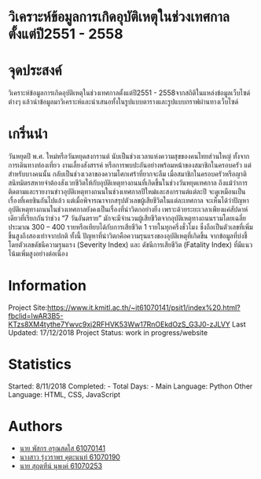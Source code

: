 # วิเคราะห์ข้อมูลการเกิดอุบัติเหตุในช่วงเทศกาลตั้งแต่ปี2551 - 2558
# จุดประสงค์
วิเคราะห์ข้อมูลการเกิดอุบัติเหตุในช่วงเทศกาลตั้งแต่ปี2551 - 2558จากสถิติในแหล่งข้อมูลเว็บไซด์ต่างๆ
แล้วนำข้อมูลมาวิเคราะห์และนำเสนอทั้งในรูปแบบตารางและรูปแบบกราฟผ่านทางเว็บไซด์
# เกริ่นนำ
วันหยุดปี พ.ศ. ใหม่หรือวันหยุดสงกรานต์ นับเป็นช่วงเวลาแห่งความสุขของคนไทยส่วนใหญ่ ทั้งจากการเดินทางท่องเที่ยว งานเลี้ยงสังสรรค์ หรือการพบปะกันอย่างพร้อมหน้าของสมาชิกในครอบครัว แต่สำหรับบางคนนั้น กลับเป็นช่วงเวลาของความโศกเศร้าที่ยากจะลืม เมื่อสมาชิกในครอบครัวหรือญาติสนิทมิตรสหายจำต้องสังเวยชีวิตให้กับอุบัติเหตุทางถนนที่เกิดขึ้นในช่วงวันหยุดเทศกาล ถึงแม้ว่าการติดตามและรายงานข่าวอุบัติเหตุทางถนนในช่วงเทศกาลปีใหม่และสงกรานต์แต่ละปี จะดูเหมือนเป็นเรื่องที่เคยชินกันไปแล้ว แต่เมื่อพิจารณาจากสรุปตัวเลขผู้เสียชีวิตในแต่ละเทศกาล จะเห็นได้ว่าปัญหาอุบัติเหตุทางถนนในช่วงเทศกาลยังคงเป็นเรื่องที่น่าวิตกอย่างยิ่ง เพราะด้วยระยะเวลาเพียงแค่สัปดาห์เดียวที่เรียกกันว่าช่วง “7 วันอันตราย” มักจะมีจำนวนผู้เสียชีวิตจากอุบัติเหตุทางถนนรวมโดยเฉลี่ยประมาณ 300 – 400 รายหรือเทียบได้กับการเสียชีวิต 1 รายในทุกครึ่งชั่วโมง ซึ่งถือเป็นตัวเลขที่เพิ่มขึ้นสูงถึงสองเท่าจากปกติ ทั้งนี้ ปัญหาที่น่าวิตกคือความรุนแรงของอุบัติเหตุที่เกิดขึ้น จากข้อมูลที่บ่งชี้โดยตัวเลขดัชนีความรุนแรง (Severity Index) และ ดัชนีการเสียชีวิต (Fatality Index) ที่มีแนวโน้มเพิ่มสูงอย่างต่อเนื่อง
# Information
Project Site:https://www.it.kmitl.ac.th/~it61070141/psit1/index%20.html?fbclid=IwAR3B5-KTzs8XM4tythe7Ywvc9xj2RFHVK53Ww17RnOEkdOzS_G3J0-zJLVY
Last Updated: 17/12/2018
Project Status: work in progress/website
# Statistics
Started: 8/11/2018
Completed: -
Total Days: -
Main Language: Python
Other Language: HTML, CSS, JavaScript
# Authors
* [นาย พัสกร อรุณสดใส 61070141](https://github.com/Erongi)
* [นางสาว รุ่งวราพร คุตะนนท์ 61070190](https://github.com/Rungwarapon)
* [นาย สุฤตฑีน์ นุพงค์ 61070253](https://github.com/61070253)
